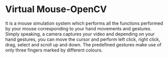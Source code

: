 # Virtual Mouse-OpenCV
 It is a mouse simulation system which performs all the functions performed by your mouse corresponding to your hand movements and gestures. Simply speaking, a camera captures your video and depending on your hand gestures, you can move the cursor and perform left click, right click, drag, select and scroll up and down. The predefined gestures make use of only three fingers marked by different colours.
